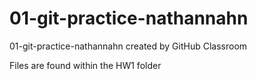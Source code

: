 # 01-git-practice-nathannahn
01-git-practice-nathannahn created by GitHub Classroom

Files are found within the HW1 folder

